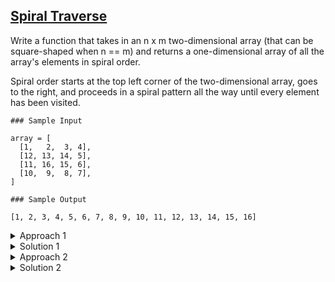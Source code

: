## [Spiral Traverse](https://leetcode.com/problems/spiral-matrix/)

Write a function that takes in an n x m two-dimensional array (that can be square-shaped when n == m) and returns a one-dimensional array of all the array's elements in spiral order.

Spiral order starts at the top left corner of the two-dimensional array, goes to the right, and proceeds in a spiral pattern all the way until every element has been visited.

```
### Sample Input

array = [
  [1,   2,  3, 4],
  [12, 13, 14, 5],
  [11, 16, 15, 6],
  [10,  9,  8, 7],
]

### Sample Output

[1, 2, 3, 4, 5, 6, 7, 8, 9, 10, 11, 12, 13, 14, 15, 16]
```

<details>
<summary>Approach 1</summary>

1. Setup
- Initialize boundary pointers:
    - startRow, startCol at 0
    - endRow, endCol at matrix edges
- Create empty result array

2. Main Loop (while boundaries don't cross)
- Process matrix in layers from outside in
- Each iteration handles one complete rectangle

3. Four Traversal Steps
    1. Top Row →
        - Move left to right along startRow
        - Add each element to result

    2. Right Column ↓
    - Move top to bottom along endCol
    - Add each element to result

    3. Bottom Row ←
    - Only if multiple rows remain
    - Move right to left along endRow
    - Add each element to result

    4. Left Column ↑
    - Only if multiple columns remain
    - Move bottom to top along startCol
    - Add each element to result

4. Update Boundaries
    - Increment: startRow, startCol
    - Decrement: endRow, endCol
    - Move inward for next layer

5. Return
    - Return completed result array
</details>

<details>
<summary>Solution 1</summary>

```js
var spiralOrder = function(matrix) {
    let startRow = 0
    let startCol = 0
    let endRow = matrix.length - 1
    let endCol = matrix[0].length - 1

    let result = []

    while(startRow <= endRow && startCol <= endCol){
        for(let i = startCol; i <= endCol; i++){
            result.push(matrix[startRow][i])
        }

        for(let j = startRow + 1; j <= endRow; j++){
            result.push(matrix[j][endCol])
        }

        for(let k = endCol - 1; k >= startCol; k--){
            if(startRow < endRow)
                result.push(matrix[endRow][k])
        }

        for(let l = endRow - 1; l > startRow; l--){
            if(startCol < endCol)
                result.push(matrix[l][startCol])
        }

        startRow++
        endRow--
        startCol++
        endCol--
    }

    return result
};
```
</details>

<details>
<summary>Approach 2</summary>

</details>

<details>
<summary>Solution 2</summary>

```js

```
</details>